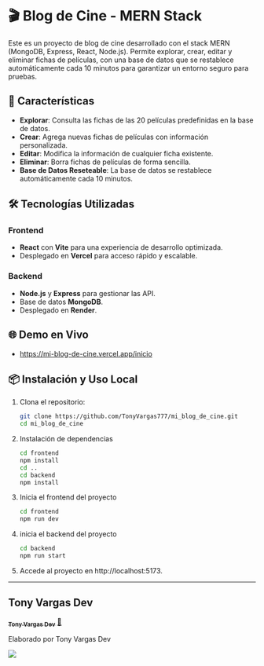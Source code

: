 # 🎬 Blog de Cine - MERN Stack

Este es un proyecto de blog de cine desarrollado con el stack MERN (MongoDB, Express, React, Node.js). Permite explorar, crear, editar y eliminar fichas de películas, con una base de datos que se restablece automáticamente cada 10 minutos para garantizar un entorno seguro para pruebas.

## 🚀 Características

- **Explorar**: Consulta las fichas de las 20 películas predefinidas en la base de datos.
- **Crear**: Agrega nuevas fichas de películas con información personalizada.
- **Editar**: Modifica la información de cualquier ficha existente.
- **Eliminar**: Borra fichas de películas de forma sencilla.
- **Base de Datos Reseteable**: La base de datos se restablece automáticamente cada 10 minutos.

## 🛠️ Tecnologías Utilizadas

### Frontend
- **React** con **Vite** para una experiencia de desarrollo optimizada.
- Desplegado en **Vercel** para acceso rápido y escalable.

### Backend
- **Node.js** y **Express** para gestionar las API.
- Base de datos **MongoDB**.
- Desplegado en **Render**.

## 🌐 Demo en Vivo

- https://mi-blog-de-cine.vercel.app/inicio

## 📦 Instalación y Uso Local

1. Clona el repositorio:
   ```bash
   git clone https://github.com/TonyVargas777/mi_blog_de_cine.git
   cd mi_blog_de_cine
2. Instalación de dependencias
   ```bash
   cd frontend
   npm install
   cd ..
   cd backend
   npm install
   ```
3. Inicia el frontend del proyecto
   ```bash
   cd frontend
   npm run dev
   ```
4. inicia el backend del proyecto
   ```bash
   cd backend
   npm run start
   ```
5. Accede al proyecto en http://localhost:5173.

---
## Tony Vargas Dev

<a href="https://www.tonyvargasdev.com/">
 <sub><b>Tony Vargas Dev</b></sub></a>  <a href="www.linkedin.com/in/tony-vargas-garcía-122b1424b" title="LinkedIn">🚀</a>


Elaborado por Tony Vargas Dev


 <div> 
  <a href="www.linkedin.com/in/tony-vargas-garcía-122b1424b" target="_blank"><img src="https://img.shields.io/badge/-LinkedIn-%230077B5?style=for-the-badge&logo=linkedin&logoColor=white" target="_blank"></a> 
</div>
